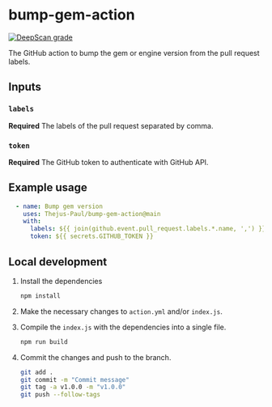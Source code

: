 # bump-gem-action

[![DeepScan grade](https://deepscan.io/api/teams/20541/projects/23984/branches/733494/badge/grade.svg)](https://deepscan.io/dashboard#view=project&tid=20541&pid=23984&bid=733494)

The GitHub action to bump the gem or engine version from the pull request labels.

## Inputs

### `labels`

**Required** The labels of the pull request separated by comma.

### `token`

**Required** The GitHub token to authenticate with GitHub API.

## Example usage

```yaml
  - name: Bump gem version
    uses: Thejus-Paul/bump-gem-action@main
    with:
      labels: ${{ join(github.event.pull_request.labels.*.name, ',') }}
      token: ${{ secrets.GITHUB_TOKEN }}
```

## Local development

1. Install the dependencies

    ```bash
    npm install
    ```

2. Make the necessary changes to `action.yml` and/or `index.js`.

3. Compile the `index.js` with the dependencies into a single file.

    ```bash
    npm run build
    ```

4. Commit the changes and push to the branch.

    ```bash
    git add .
    git commit -m "Commit message"
    git tag -a v1.0.0 -m "v1.0.0"
    git push --follow-tags
    ```
